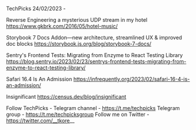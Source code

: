 TechPicks 24/02/2023 -

Reverse Engineering a mysterious UDP stream in my hotel
https://www.gkbrk.com/2016/05/hotel-music/

Storybook 7 Docs Addon—new architecture, streamlined UX & improved doc blocks
https://storybook.js.org/blog/storybook-7-docs/

Sentry's Frontend Tests: Migrating from Enzyme to React Testing Library
https://blog.sentry.io/2023/02/23/sentrys-frontend-tests-migrating-from-enzyme-to-react-testing-library/

Safari 16.4 Is An Admission
https://infrequently.org/2023/02/safari-16-4-is-an-admission/

Insignificant
https://census.dev/blog/insignificant

Follow TechPicks -
Telegram channel - https://t.me/techpicks
Telegram group - https://t.me/techpicksgroup
Follow me on Twitter - https://twitter.com/__tkore__